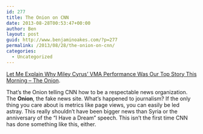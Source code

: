 ```yaml
---
id: 277
title: The Onion on CNN
date: 2013-08-28T00:53:47+00:00
author: Ben
layout: post
guid: http://www.benjaminoakes.com/?p=277
permalink: /2013/08/28/the-onion-on-cnn/
categories:
  - Uncategorized
---
```

[Let Me Explain Why Miley Cyrus’ VMA Performance Was Our Top Story This Morning &#8211; The Onion](http://www.theonion.com/articles/let-me-explain-why-miley-cyrus-vma-performance-was,33632/).

That&#8217;s the Onion telling CNN how to be a respectable news organization. The **Onion**, the fake news site. What&#8217;s happened to journalism? If the only thing you care about is metrics like page views, you can easily be led astray. This really shouldn&#8217;t have been bigger news than Syria or the anniversary of the &#8220;I Have a Dream&#8221; speech. This isn&#8217;t the first time CNN has done something like this, either.